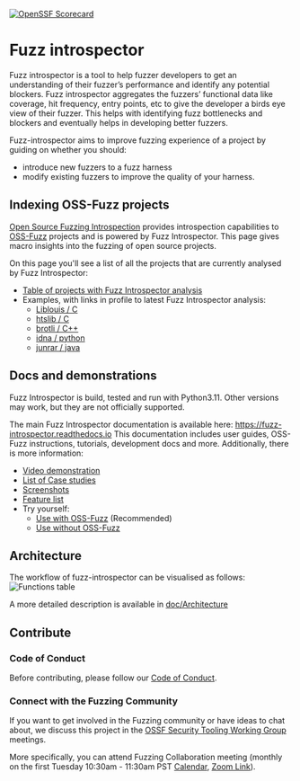 [![OpenSSF Scorecard](https://api.securityscorecards.dev/projects/github.com/ossf/fuzz-introspector/badge)](https://api.securityscorecards.dev/projects/github.com/ossf/fuzz-introspector)

# Fuzz introspector

Fuzz introspector is a tool to help fuzzer developers to get an understanding of their fuzzer’s performance 
and identify any potential blockers. Fuzz introspector aggregates the fuzzers’ functional data like coverage,
hit frequency, entry points, etc to give the developer a birds eye view of their fuzzer. This helps with 
identifying fuzz bottlenecks and blockers and eventually helps in developing better fuzzers.

Fuzz-introspector aims to improve fuzzing experience of a project by guiding on whether you should:
- introduce new fuzzers to a fuzz harness
- modify existing fuzzers to improve the quality of your harness.

## Indexing OSS-Fuzz projects

[Open Source Fuzzing Introspection](https://introspector.oss-fuzz.com) provides introspection capabilities to [OSS-Fuzz](https://github.com/google/oss-fuzz) projects and is powered by Fuzz Introspector. This page gives macro insights into the fuzzing of open source projects.

On this page you'll see a list of all the projects that are currently analysed by Fuzz Introspector:
- [Table of projects with Fuzz Introspector analysis](https://introspector.oss-fuzz.com/projects-overview)
- Examples, with links in profile to latest Fuzz Introspector analysis:
  - [Liblouis / C](https://introspector.oss-fuzz.com/project-profile?project=liblouis)
  - [htslib / C](https://introspector.oss-fuzz.com/project-profile?project=htslib)
  - [brotli / C++](https://introspector.oss-fuzz.com/project-profile?project=brotli)
  - [idna / python](https://introspector.oss-fuzz.com/project-profile?project=idna)
  - [junrar / java](https://introspector.oss-fuzz.com/project-profile?project=junrar)


## Docs and demonstrations

Fuzz Introspector is build, tested and run with Python3.11. Other versions may
work, but they are not officially supported.

The main Fuzz Introspector documentation is available here: https://fuzz-introspector.readthedocs.io This documentation includes user guides, OSS-Fuzz instructions, tutorials, development docs and more.
Additionally, there is more information:
- [Video demonstration](https://www.youtube.com/watch?v=cheo-liJhuE)
- [List of Case studies](doc/CaseStudies.md)
- [Screenshots](doc/ExampleOutput.md)
- [Feature list](doc/Features.md)
- Try yourself:
  - [Use with OSS-Fuzz](oss_fuzz_integration#build-fuzz-introspector-with-oss-fuzz) (Recommended)
  - [Use without OSS-Fuzz](doc/LocalBuild.md)

## Architecture
The workflow of fuzz-introspector can be visualised as follows:
![Functions table](/doc/img/fuzz-introspector-architecture.png)

A more detailed description is available in [doc/Architecture](/doc/Architecture.md)

## Contribute
### Code of Conduct
Before contributing, please follow our [Code of Conduct](CODE_OF_CONDUCT.md).

### Connect with the Fuzzing Community
If you want to get involved in the Fuzzing community or have ideas to chat about, we discuss
this project in the
[OSSF Security Tooling Working Group](https://github.com/ossf/wg-security-tooling)
meetings.

More specifically, you can attend Fuzzing Collaboration meeting (monthly on
the first Tuesday 10:30am - 11:30am PST
[Calendar](https://calendar.google.com/calendar?cid=czYzdm9lZmhwNWk5cGZsdGI1cTY3bmdwZXNAZ3JvdXAuY2FsZW5kYXIuZ29vZ2xlLmNvbQ),
[Zoom
Link](https://zoom.us/j/99960722134?pwd=ZzZqdzY1eG9tMzQxWFI1Z0RhTkUxZz09)).
